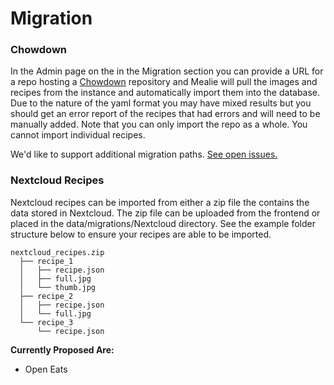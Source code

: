 # Migration

### Chowdown

In the Admin page on the in the Migration section you can provide a URL for a repo hosting a [Chowdown](https://github.com/clarklab/chowdown) repository and Mealie will pull the images and recipes from the instance and automatically import them into the database. Due to the nature of the yaml format you may have mixed results but you should get an error report of the recipes that had errors and will need to be manually added. Note that you can only import the repo as a whole. You cannot import individual recipes. 

We'd like to support additional migration paths. [See open issues.](https://github.com/hay-kot/mealie/issues)

### Nextcloud Recipes
Nextcloud recipes can be imported from either a zip file the contains the data stored in Nextcloud. The zip file can be uploaded from the frontend or placed in the data/migrations/Nextcloud directory. See the example folder structure below to ensure your recipes are able to be imported. 

```
nextcloud_recipes.zip
  ├── recipe_1
  │   ├── recipe.json
  │   ├── full.jpg
  │   └── thumb.jpg
  ├── recipe_2
  │   ├── recipe.json
  │   └── full.jpg
  └── recipe_3
      └── recipe.json
```

**Currently Proposed Are:**
- Open Eats